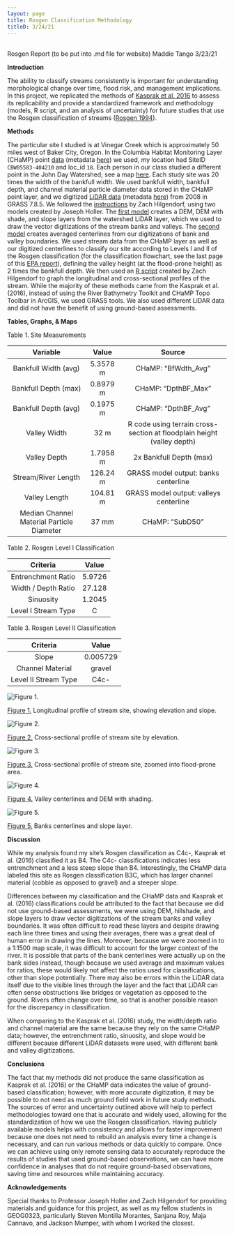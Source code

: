 ```yaml
---
layout: page
title: Rosgen Classification Methodology
titleD: 3/24/21
---
```


<br>
Rosgen Report (to be put into .md file for website)
Maddie Tango
3/23/21

**Introduction**

The ability to classify streams consistently is important for understanding morphological change over time, flood risk, and management implications. In this project, we replicated the methods of [Kasprak et al. 2016]( https://doi.org/10.1371/journal.pone.0150293) to assess its replicability and provide a standardized framework and methodology (models, R script, and an analysis of uncertainty) for future studies that use the Rosgen classification of streams ([Rosgen 1994]( https://linkinghub.elsevier.com/retrieve/pii/0341816294900019)). 


**Methods**

The particular site I studied is at Vinegar Creek which is approximately 50 miles west of Baker City, Oregon. In the Columbia Habitat Monitoring Layer (CHaMP) point [data](https://github.com/mtango99/RE-rosgen/data/raw/public/CHaMP_Data_MFJD.shp) (metadata [here]( https://github.com/mtango99/RE-rosgen\data\metadata/MFJD_Variables.csv)) we used, my location had SiteID ```CBW05583-404210``` and loc_id ```18```. Each person in our class studied a different point in the John Day Watershed; see a map [here](https://github.com/mtango99/RE-rosgen\data\metadata/aoi.jpg). Each study site was 20 times the width of the bankfull width. We used bankfull width, bankfull depth, and channel material particle diameter data stored in the CHaMP point layer, and we digitized [LiDAR data]( https://github.com/mtango99/RE-rosgen/data/raw/private/JohnDayWShed.tif) (metadata [here](RE-rosgen/data/metadata/Camp_Creek_Lidar_Report_2008.pdf)) from 2008 in GRASS 7.8.5. We followed the [instructions](https://github.com/mtango99/RE-rosgen/procedure/protocols/1-Research_Protocol_GRASS.pdf) by Zach Hilgendorf, using two models created by Joseph Holler. The [first model](https://github.com/mtango99/RE-rosgen/procedure/code/visualize.gxm) creates a DEM, DEM with shade, and slope layers from the watershed LiDAR layer, which we used to draw the vector digitizations of the stream banks and valleys. The [second model](https://github.com/mtango99/RE-rosgen/procedure/code/center_line_length.gxm) creates averaged centerlines from our digitizations of bank and valley boundaries. We used stream data from the CHaMP layer as well as our digitized centerlines to classify our site according to Levels I and II of the Rosgen classification (for the classification flowchart, see the last page of this [EPA report](https://github.com/mtango99/RE-rosgen/docs/instruction/RSC_EPA_2005.pdf)), defining the valley height (at the flood-prone height) as 2 times the bankfull depth. We then used an [R script](https://github.com/mtango99/RE-rosgen/procedure/code/2-ProfileViewer.Rmd) created by Zach Hilgendorf to graph the longitudinal and cross-sectional profiles of the stream. While the majority of these methods came from the Kasprak et al. (2016), instead of using the River Bathymetry Toolkit and CHaMP Topo Toolbar in ArcGIS, we used GRASS tools. We also used different LiDAR data and did not have the benefit of using ground-based assessments. 



**Tables, Graphs, & Maps**

Table 1. Site Measurements

| Variable | Value | Source |
| :-: | :-: | :-: |
| Bankfull Width (avg) | 5.3578 m | CHaMP: “BfWdth_Avg” |
| Bankfull Depth (max) | 0.8979 m | CHaMP: “DpthBF_Max” |
| Bankfull Depth (avg) | 0.1975 m | CHaMP: “DpthBF_Avg” |
| Valley Width | 32 m | R code using terrain cross-section at floodplain height (valley depth) |
| Valley Depth | 1.7958 m | 2x Bankfull Depth (max) |
| Stream/River Length | 126.24 m | GRASS model output: banks centerline |
| Valley Length | 104.81 m | GRASS model output: valleys centerline |
| Median Channel Material Particle Diameter | 37 mm | CHaMP: “SubD50” |

Table 2. Rosgen Level I Classification

| Criteria | Value |
| :-: | :-: |
| Entrenchment Ratio | 5.9726 |
| Width / Depth Ratio | 27.128 |
| Sinuosity | 1.2045 |
| Level I Stream Type | C |

Table 3. Rosgen Level II Classification

| Criteria | Value |
| :-: | :-: |
| Slope | 0.005729 |
| Channel Material | gravel |
| Level II Stream Type | C4c- |

![Figure 1.](assets/longitProfile_elevslope.jpg)

[Figure 1.](assets/longitProfile_elevslope.jpg) Longitudinal profile of stream site, showing elevation and slope. 

![Figure 2.](assets/crossProfile.jpg)
 
[Figure 2.](assets/crossProfile.jpg) Cross-sectional profile of stream site by elevation. 


![Figure 3.](assets/crossProfileFloodProne.jpg)

[Figure 3.](assets/crossProfileFloodProne.jpg) Cross-sectional profile of stream site, zoomed into flood-prone area.  


![Figure 4.](assets/valleysdemShade.png)
 
[Figure 4.](assets/valleysdemShade.png) Valley centerlines and DEM with shading. 


![Figure 5.](assets/banksSlope.png)

[Figure 5.](assets/banksSlope.png) Banks centerlines and slope layer. 



**Discussion**

While my analysis found my site’s Rosgen classification as C4c-, Kasprak et al. (2016) classified it as B4. The C4c- classifications indicates less entrenchment and a less steep slope than B4. Interestingly, the CHaMP data labeled this site as Rosgen classification B3C, which has larger channel material (cobble as opposed to gravel) and a steeper slope. 

Differences between my classification and the CHaMP data and Kasprak et al. (2016) classifications could be attributed to the fact that because we did not use ground-based assessments, we were using DEM, hillshade, and slope layers to draw vector digitizations of the stream banks and valley boundaries. It was often difficult to read these layers and despite drawing each line three times and using their averages, there was a great deal of human error in drawing the lines. Moreover, because we were zoomed in to a 1:1500 map scale, it was difficult to account for the larger context of the river. It is possible that parts of the bank centerlines were actually up on the bank sides instead, though because we used average and maximum values for ratios, these would likely not affect the ratios used for classifications, other than slope potentially. There may also be errors within the LiDAR data itself due to the visible lines through the layer and the fact that LiDAR can often sense obstructions like bridges or vegetation as opposed to the ground. Rivers often change over time, so that is another possible reason for the discrepancy in classification. 

When comparing to the Kasprak et al. (2016) study, the width/depth ratio and channel material are the same because they rely on the same CHaMP data; however, the entrenchment ratio, sinuosity, and slope would be different because different LiDAR datasets were used, with different bank and valley digitizations. 


**Conclusions**

The fact that my methods did not produce the same classification as Kasprak et al. (2016) or the CHaMP data indicates the value of ground-based classification; however, with more accurate digitization, it may be possible to not need as much ground field work in future study methods. The sources of error and uncertainty outlined above will help to perfect methodologies toward one that is accurate and widely used, allowing for the standardization of how we use the Rosgen classification. Having publicly available models helps with consistency and allows for faster improvement because one does not need to rebuild an analysis every time a change is necessary, and can run various methods or data quickly to compare. Once we can achieve using only remote sensing data to accurately reproduce the results of studies that used ground-based observations, we can have more confidence in analyses that do not require ground-based observations, saving time and resources while maintaining accuracy. 


**Acknowledgements**

Special thanks to Professor Joseph Holler and Zach Hilgendorf for providing materials and guidance for this project, as well as my fellow students in GEOG0323, particularly Steven Montilla Morantes, Sanjana Roy, Maja Cannavo, and Jackson Mumper, with whom I worked the closest.
